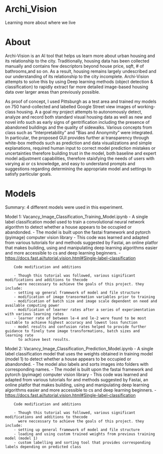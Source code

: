 # Archi_Vision
Learning more about where we live


# About 

Archi-Vision is an AI tool that helps us learn more about urban housing and its relationship to the city.  Traditionally, housing data has been collected manually and contains few descriptors beyond house price, sqft, # of bathrooms,and so on.  As a result, housing remains largely undescribed and our understanding of its relationship to the city incomplete. Archi-Vision attempts to solve this by using Deep learning methods (object detection & classification) to rapidly extract far more detailed image-based housing data over larger areas than previously possible.

As proof of concept, I used Pittsburgh as a test area and trained my models on 750 hand-collected and labelled Google Street view images of working-class housing.  A a goal my project attempts to autonomously detect, analyze and record both standard visual housing data as well as new and novel info such as early signs of gentrification including the presence of abandoned buildings and the quality of sidewalks. Various concepts from class such as “Interpretability” and “Bias and Anonymity” were integrated.  In particular, the proposed GUI provides further ai transparency through white-box methods such as prediction and data visualizations and simple explanations, required human input to correct model prediction mistakes or uncertainties therefore building trust in the model, both baseline and expert model adjustment capabilities, therefore staisfying the needs of users with varying ai or cs knowledge, and easy to understand prompts and suggestions regarding determining the appropriate model and settings to satisfy particular goals.


# Models

Summary:  4 different models were used in this experiment. 

Model 1: Vacancy_Image_Classification_Training_Model.ipynb
        - A single label classification model used to train a convolutional neural network algorithm to detect 
          whether a house appears to be occupied or abandonded.
        - The model is built upon the fastai framework and pytorch (pyimage) computer vision library
        - This code was learned and adapted from various tutorials for and methods suggested by Fastai, an
        online platfor that makes building, using and manipulating deep learning algorithms easier and
        more accessible to cs and deep learning beginners.
        - https://docs.fast.ai/tutorial.vision.html#Single-label-classification
        
        Code modification and additions
        
        - Though this tutorial was followed, various significant modifications and additions to thecode           
          were neccessary to achieve the goals of this project. they include: 
        - setting up general framework of model and file structure
        - modification of image transormation variables prior to training
        - modification of batch size and image scale dependent on need and available computing power
        - modification of learner rates after a series of experimentation with various learning rates
        - learner rate of between le-4 and le-2 were found to be most suitable to achieve highest accuracy and lowest loss function
        - model results and confusion rates helped to provide further guidance to finely tune image transformations, batch sizes and learning rate
          to achieve best results.
          
          
Model 2: Vacancy_Image_Classification_Prediction_Model.ipynb
        - A single label classification model that uses the weights obtained in training model (model 1) to detect 
          whether a house appears to be occupied or abandonded.
        - The model also labels and sorts images into folders with corresponding names.
        - The model is built upon the fastai framework and pytorch (pyimage) computer vision library
        - This code was learned and adapted from various tutorials for and methods suggested by Fastai, an
        online platfor that makes building, using and manipulating deep learning algorithms easier and
        more accessible to cs and deep learning beginners.
        - https://docs.fast.ai/tutorial.vision.html#Single-label-classification
        
        Code modification and additions
        
        - Though this tutorial was followed, various significant modifications and additions to thecode           
          were neccessary to achieve the goals of this project. they include: 
        - setting up general framework of model and file structure
        - loading and using custom trained weights from previous training model (model 1)
        - custom labelling and sorting tool that provides corresponding labels depending on predicted class
